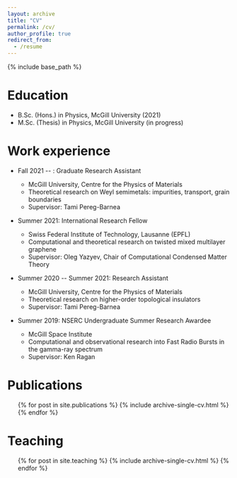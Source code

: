 ```yaml
---
layout: archive
title: "CV"
permalink: /cv/
author_profile: true
redirect_from:
  - /resume
---
```


{% include base_path %}

Education
======
* B.Sc. (Hons.) in Physics, McGill University (2021)
* M.Sc. (Thesis) in Physics, McGill University (in progress)

Work experience
======
* Fall 2021 -- : Graduate Research Assistant
  * McGill University, Centre for the Physics of Materials
  * Theoretical research on Weyl semimetals: impurities, transport, grain boundaries
  * Supervisor: Tami Pereg-Barnea

* Summer 2021: International Research Fellow
  * Swiss Federal Institute of Technology, Lausanne (EPFL)
  * Computational and theoretical research on twisted mixed multilayer graphene
  * Supervisor: Oleg Yazyev, Chair of Computational Condensed Matter Theory

* Summer 2020 -- Summer 2021: Research Assistant
  * McGill University, Centre for the Physics of Materials
  * Theoretical research on higher-order topological insulators
  * Supervisor: Tami Pereg-Barnea

* Summer 2019: NSERC Undergraduate Summer Research Awardee
  * McGill Space Institute
  * Computational and observational research into Fast Radio Bursts in the gamma-ray spectrum
  * Supervisor: Ken Ragan

Publications
======
  <ul>{% for post in site.publications %}
    {% include archive-single-cv.html %}
  {% endfor %}</ul>
  
Teaching
======
  <ul>{% for post in site.teaching %}
    {% include archive-single-cv.html %}
  {% endfor %}</ul>
